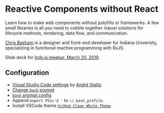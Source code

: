 # Reactive Components without React

Learn how to make web components without polyfills or frameworks. A few small libraries is all you need to cobble together robust solutions for lifecycle methods, rendering, data flow, and communication.

[Chris Basham](https://bash.am) is a designer and front-end developer for Indiana University, specializing in functional reactive programming with RxJS.

Slide deck for [Indy.js meetup, March 20, 2019](https://www.meetup.com/indyjs/events/ljvvdpyzfbbc/).

## Configuration

- [Visual Studio Code settings](https://staltz.com/your-ide-as-a-presentation-tool.html) by [André Staltz](https://staltz.com).
- [Change `bash` prompt](https://apple.stackexchange.com/a/107893)
- [`bash` prompt config](https://www.cyberciti.biz/tips/howto-linux-unix-bash-shell-setup-prompt.html)
- Append `export PS1='$ '` to `~/.bash_profile`.
- Install VSCode theme [`GitHub Clean White Theme`](https://marketplace.visualstudio.com/items?itemName=saviorisdead.Theme-GitHubCleanWhite).